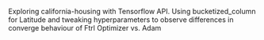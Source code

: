 Exploring california-housing with Tensorflow API.
Using bucketized_column for Latitude and tweaking hyperparameters to observe differences in converge behaviour of Ftrl Optimizer vs. Adam
